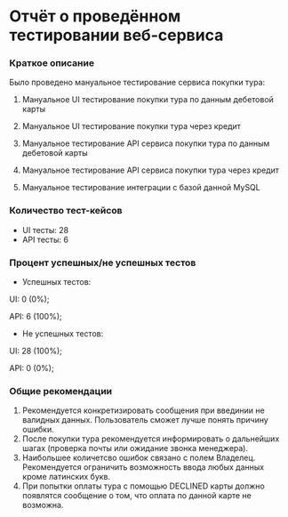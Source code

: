 # **Отчёт о проведённом тестировании веб-сервиса**

### **Краткое описание**

Было проведено мануальное тестирование сервиса покупки тура:

1. Мануальное UI тестирование покупки тура по данным дебетовой карты

2. Мануальное UI тестирование покупки тура через кредит

3. Мануальное тестирование API сервиса покупки тура по данным дебетовой карты

4. Мануальное тестирование API сервиса покупки тура через кредит

5. Мануальное тестирование интеграции с базой данной MySQL

### **Количество тест-кейсов**

- UI тесты: 28
- API тесты: 6

### **Процент успешных/не успешных тестов**
- Успешных тестов:

UI: 0 (0%);

API: 6 (100%);

- Не успешных тестов:

UI: 28 (100%);

API: 0 (0%);


### **Общие рекомендации**

1. Рекомендуется конкретизировать сообщения при введинии не валидных данных. Пользователь сможет лучше понять причину ошибки.
2. После покупки тура рекомендуется информировать о дальнейших шагах (проверка почты или ожидание звонка менеджера).
3. Наибольшее количетсво ошибок связано с полем Владелец. Рекомендуется ограничить возможность ввода любых данных кроме латинских букв.
4. При попытки оплаты тура с помощью DECLINED карты должно появлятся сообщение о том, что оплата по данной карте не возможна.
